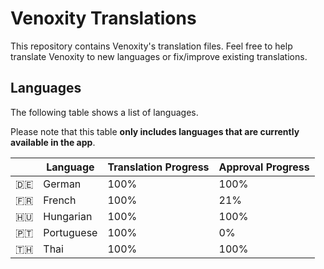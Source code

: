 # Venoxity Translations

This repository contains Venoxity's translation files. Feel free to help translate Venoxity to new languages or fix/improve existing translations. 

## Languages

The following table shows a list of languages.

Please note that this table **only includes languages that are currently available in the app**.

|   | Language | Translation Progress | Approval Progress |
|:-:|---|---|---|
| 🇩🇪 | German | 100% | 100% |
| 🇫🇷 | French | 100% | 21% |
| 🇭🇺 | Hungarian | 100% | 100% |
| 🇵🇹 | Portuguese | 100% | 0% |
| 🇹🇭 | Thai | 100% | 100% |

